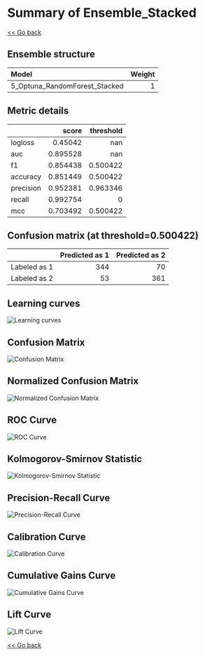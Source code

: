# Summary of Ensemble_Stacked

[<< Go back](../README.md)


## Ensemble structure
| Model                         |   Weight |
|:------------------------------|---------:|
| 5_Optuna_RandomForest_Stacked |        1 |

## Metric details
|           |    score |   threshold |
|:----------|---------:|------------:|
| logloss   | 0.45042  |  nan        |
| auc       | 0.895528 |  nan        |
| f1        | 0.854438 |    0.500422 |
| accuracy  | 0.851449 |    0.500422 |
| precision | 0.952381 |    0.963346 |
| recall    | 0.992754 |    0        |
| mcc       | 0.703492 |    0.500422 |


## Confusion matrix (at threshold=0.500422)
|              |   Predicted as 1 |   Predicted as 2 |
|:-------------|-----------------:|-----------------:|
| Labeled as 1 |              344 |               70 |
| Labeled as 2 |               53 |              361 |

## Learning curves
![Learning curves](learning_curves.png)
## Confusion Matrix

![Confusion Matrix](confusion_matrix.png)


## Normalized Confusion Matrix

![Normalized Confusion Matrix](confusion_matrix_normalized.png)


## ROC Curve

![ROC Curve](roc_curve.png)


## Kolmogorov-Smirnov Statistic

![Kolmogorov-Smirnov Statistic](ks_statistic.png)


## Precision-Recall Curve

![Precision-Recall Curve](precision_recall_curve.png)


## Calibration Curve

![Calibration Curve](calibration_curve_curve.png)


## Cumulative Gains Curve

![Cumulative Gains Curve](cumulative_gains_curve.png)


## Lift Curve

![Lift Curve](lift_curve.png)



[<< Go back](../README.md)
